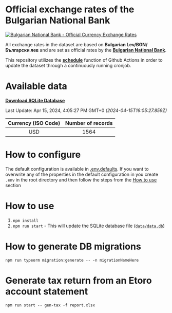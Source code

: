 # Official exchange rates of the Bulgarian National Bank

[![Bulgarian National Bank - Official Currency Exchange Rates](https://github.com/LubomirGeorgiev/bnb-currency-exchange-rates/actions/workflows/update-rates.yml/badge.svg?branch=main)](https://github.com/LubomirGeorgiev/bnb-currency-exchange-rates/actions/workflows/update-rates.yml)

All exchange rates in the dataset are based on **Bulgarian Lev/BGN/Български лев** and are set as official rates by the [**Bulgarian National Bank**](https://www.bnb.bg/Statistics/StExternalSector/StExchangeRates/StERForeignCurrencies/index.htm?toLang=_EN).

This repository utilizes the [**schedule**](https://docs.github.com/en/actions/reference/events-that-trigger-workflows) function of Github Actions in order to update the dataset through a continuously running cronjob.

# Available data

[**Download SQLite Database**](https://github.com/LubomirGeorgiev/bnb-currency-exchange-rates/raw/main/data/rates.db)

<!-- START LINKS (DO NOT EVER FU*ING DELETE THIS COMMENT FOR THE LOVE OF YOUR LIFE!!! IF YOU ARE CURIOS HOW IT WORKS, YOU CAN HAVE A LOOK AT ./src/updateReadme.ts) -->

Last Update: Apr 15, 2024, 4:05:27 PM GMT+0 _(2024-04-15T16:05:27.859Z)_

| Currency (ISO Code) | Number of records |
| :-----------------: | :---------------: |
|         USD         |       1564        |

<!-- END LINKS (DO NOT EVER FU*ING DELETE THIS COMMENT FOR THE LOVE OF YOUR LIFE!!! IF YOU ARE CURIOS HOW IT WORKS, YOU CAN HAVE A LOOK AT ./src/updateReadme.ts) -->

# How to configure

The default configuration is available in [.env.defaults](.env.defaults).
If you want to overwrite any of the properties in the default configuration in you create `.env` in the root directory and then follow the steps from the [How to use](#how-to-use) section

# How to use

1. `npm install`
2. `npm run start` - This will update the SQLite database file ([`data/data.db`](data/rates.db))

# How to generate DB migrations

```
npm run typeorm migration:generate -- -n migrationNameHere
```

# Generate tax return from an Etoro account statement

```
npm run start -- gen-tax -f report.xlsx
```
